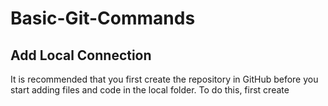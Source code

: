 # Basic-Git-Commands

## Add Local Connection

It is recommended that you first create the repository in GitHub before you start adding files and code in the local folder.
To do this, first create 
